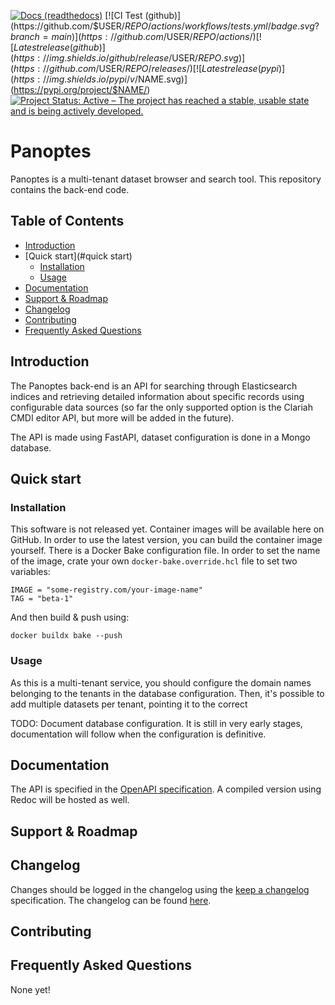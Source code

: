 [![Docs (readthedocs)](https://readthedocs.org/projects/$NAME/badge/?version=latest&style=flat)](https://$NAME.readthedocs.io)
[![CI Test (github)](https://github.com/$USER/$REPO/actions/workflows/tests.yml/badge.svg?branch=main)](https://github.com/$USER/$REPO/actions/)
[![Latest release (github)](https://img.shields.io/github/release/$USER/$REPO.svg)](https://github.com/$USER/$REPO/releases/)
[![Latest release (pypi)](https://img.shields.io/pypi/v/$NAME.svg)](https://pypi.org/project/$NAME/)
[![Project Status: Active – The project has reached a stable, usable state and is being actively developed.](https://www.repostatus.org/badges/latest/active.svg)](https://www.repostatus.org/#active)

# Panoptes

Panoptes is a multi-tenant dataset browser and search tool. This repository contains the back-end code.

## Table of Contents

* [Introduction](#introduction)
* [Quick start](#quick start)
    * [Installation](#installation)
    * [Usage](#usage)
* [Documentation](#documentation)
* [Support & Roadmap](#support-and-roadmap)
* [Changelog](#changelog)
* [Contributing](#contributing)
* [Frequently Asked Questions](#frequently-asked-questions)

## Introduction

The Panoptes back-end is an API for searching through Elasticsearch indices and retrieving detailed information about specific
records using configurable data sources (so far the only supported option is the Clariah CMDI editor API, but more will be added in the future).

The API is made using FastAPI, dataset configuration is done in a Mongo database.

## Quick start

### Installation

This software is not released yet. Container images will be available here on GitHub. In order to use the latest version, you can build the container
image yourself. There is a Docker Bake configuration file. In order to set the name of the image, crate your own `docker-bake.override.hcl` file to set two variables:

```hcl
IMAGE = "some-registry.com/your-image-name"
TAG = "beta-1"
```
And then build & push using:
```shell
docker buildx bake --push
```

### Usage

As this is a multi-tenant service, you should configure the domain names belonging to the tenants in the database configuration. Then, it's possible to add
multiple datasets per tenant, pointing it to the correct 

TODO: Document database configuration. It is still in very early stages, documentation will follow when the configuration is definitive.

## Documentation

The API is specified in the [OpenAPI specification](docs/openapi.yaml). A compiled version using Redoc will be hosted as well.

## Support & Roadmap



## Changelog

Changes should be logged in the changelog using the [keep a changelog](https://keepachangelog.com/en/1.1.0/) specification. The changelog can be found [here](CHANGELOG.md).

## Contributing


## Frequently Asked Questions

None yet!
